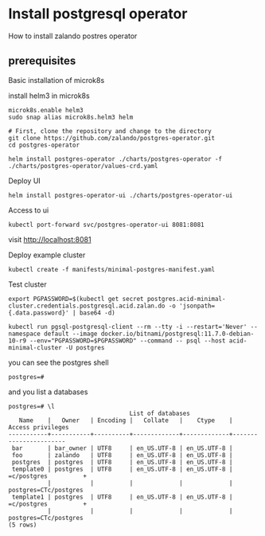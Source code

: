 # Install postgresql operator

How to install zalando postres operator

## prerequisites

Basic installation of microk8s

install helm3 in microk8s

```shell
microk8s.enable helm3
sudo snap alias microk8s.helm3 helm
```

```shell
# First, clone the repository and change to the directory
git clone https://github.com/zalando/postgres-operator.git
cd postgres-operator
```

```shell
helm install postgres-operator ./charts/postgres-operator -f ./charts/postgres-operator/values-crd.yaml
```

Deploy UI

```shell
helm install postgres-operator-ui ./charts/postgres-operator-ui
```

Access to ui

```shell
kubectl port-forward svc/postgres-operator-ui 8081:8081
```

visit <http://localhost:8081>

Deploy example cluster

```shell
kubectl create -f manifests/minimal-postgres-manifest.yaml
```

Test cluster

```shell
export PGPASSWORD=$(kubectl get secret postgres.acid-minimal-cluster.credentials.postgresql.acid.zalan.do -o 'jsonpath={.data.password}' | base64 -d)

kubectl run pgsql-postgresql-client --rm --tty -i --restart='Never' --namespace default --image docker.io/bitnami/postgresql:11.7.0-debian-10-r9 --env="PGPASSWORD=$PGPASSWORD" --command -- psql --host acid-minimal-cluster -U postgres
```

you can see the postgres shell

```shell
postgres=#
```

and you list a databases

```shell
postgres=# \l
                                  List of databases
   Name    |   Owner   | Encoding |   Collate   |    Ctype    |   Access privileges
-----------+-----------+----------+-------------+-------------+-----------------------
 bar       | bar_owner | UTF8     | en_US.UTF-8 | en_US.UTF-8 |
 foo       | zalando   | UTF8     | en_US.UTF-8 | en_US.UTF-8 |
 postgres  | postgres  | UTF8     | en_US.UTF-8 | en_US.UTF-8 |
 template0 | postgres  | UTF8     | en_US.UTF-8 | en_US.UTF-8 | =c/postgres          +
           |           |          |             |             | postgres=CTc/postgres
 template1 | postgres  | UTF8     | en_US.UTF-8 | en_US.UTF-8 | =c/postgres          +
           |           |          |             |             | postgres=CTc/postgres
(5 rows)
```
